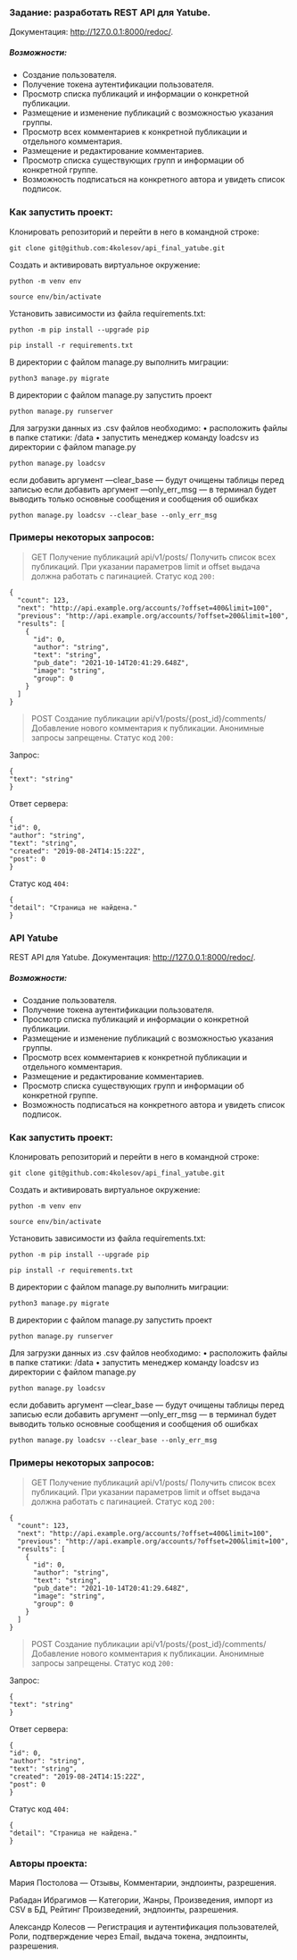 ﻿### Задание: разработать REST API для Yatube.
Документация: http://127.0.0.1:8000/redoc/.
##### Возможности:
- Создание пользователя.
- Получение токена аутентификации пользователя.
- Просмотр списка публикаций и информации о конкретной публикации.
- Размещение и изменение публикаций с возможностью указания группы.
- Просмотр всех комментариев к конкретной публикации и отдельного комментария.
- Размещение и редактирование комментариев.
- Просмотр списка существующих групп и информации об конкретной группе.
- Возможность подписаться на конкретного автора и увидеть список подписок.


### Как запустить проект:
Клонировать репозиторий и перейти в него в командной строке:
```
git clone git@github.com:4kolesov/api_final_yatube.git
```

Cоздать и активировать виртуальное окружение:

```
python -m venv env
```

```
source env/bin/activate
```

Установить зависимости из файла requirements.txt:

```
python -m pip install --upgrade pip
```

```
pip install -r requirements.txt
```

В директории с файлом manage.py выполнить миграции:

```
python3 manage.py migrate
```

В директории с файлом manage.py запустить проект

```
python manage.py runserver
```

Для загрузки данных из .csv файлов необходимо:
• расположить файлы в папке статики: /data
• запустить менеджер команду loadcsv из директории с файлом manage.py 
```
python manage.py loadcsv
```
если добавить аргумент —clear_base — будут очищены таблицы перед записью
если добавить аргумент —only_err_msg — в терминал будет выводить только основные сообщения и сообщения об ошибках
```
python manage.py loadcsv --clear_base --only_err_msg
```

### Примеры некоторых запросов:

> GET Получение публикаций api/v1/posts/
Получить список всех публикаций. При указании параметров limit и offset выдача должна работать с пагинацией.
Статус код ```200:```

```
{
  "count": 123,
  "next": "http://api.example.org/accounts/?offset=400&limit=100",
  "previous": "http://api.example.org/accounts/?offset=200&limit=100",
  "results": [
    {
      "id": 0,
      "author": "string",
      "text": "string",
      "pub_date": "2021-10-14T20:41:29.648Z",
      "image": "string",
      "group": 0
    }
  ]
}
```

> POST Создание публикации api/v1/posts/{post_id}/comments/
Добавление нового комментария к публикации. Анонимные запросы запрещены.
Статус код ```200:```

Запрос:
```
{
"text": "string"
}
```

Ответ сервера:
```
{
"id": 0,
"author": "string",
"text": "string",
"created": "2019-08-24T14:15:22Z",
"post": 0
}
```

Статус код ```404:```

```
{
"detail": "Страница не найдена."
}
```
### API Yatube
REST API для Yatube. Документация: http://127.0.0.1:8000/redoc/.
##### Возможности:
- Создание пользователя.
- Получение токена аутентификации пользователя.
- Просмотр списка публикаций и информации о конкретной публикации.
- Размещение и изменение публикаций с возможностью указания группы.
- Просмотр всех комментариев к конкретной публикации и отдельного комментария.
- Размещение и редактирование комментариев.
- Просмотр списка существующих групп и информации об конкретной группе.
- Возможность подписаться на конкретного автора и увидеть список подписок.


### Как запустить проект:
Клонировать репозиторий и перейти в него в командной строке:
```
git clone git@github.com:4kolesov/api_final_yatube.git
```

Cоздать и активировать виртуальное окружение:

```
python -m venv env
```

```
source env/bin/activate
```

Установить зависимости из файла requirements.txt:

```
python -m pip install --upgrade pip
```

```
pip install -r requirements.txt
```

В директории с файлом manage.py выполнить миграции:

```
python3 manage.py migrate
```

В директории с файлом manage.py запустить проект

```
python manage.py runserver
```

Для загрузки данных из .csv файлов необходимо:
• расположить файлы в папке статики: /data
• запустить менеджер команду loadcsv из директории с файлом manage.py 
```
python manage.py loadcsv
```
если добавить аргумент —clear_base — будут очищены таблицы перед записью
если добавить аргумент —only_err_msg — в терминал будет выводить только основные сообщения и сообщения об ошибках
```
python manage.py loadcsv --clear_base --only_err_msg
```

### Примеры некоторых запросов:

> GET Получение публикаций api/v1/posts/
Получить список всех публикаций. При указании параметров limit и offset выдача должна работать с пагинацией.
Статус код ```200:```

```
{
  "count": 123,
  "next": "http://api.example.org/accounts/?offset=400&limit=100",
  "previous": "http://api.example.org/accounts/?offset=200&limit=100",
  "results": [
    {
      "id": 0,
      "author": "string",
      "text": "string",
      "pub_date": "2021-10-14T20:41:29.648Z",
      "image": "string",
      "group": 0
    }
  ]
}
```

> POST Создание публикации api/v1/posts/{post_id}/comments/
Добавление нового комментария к публикации. Анонимные запросы запрещены.
Статус код ```200:```

Запрос:
```
{
"text": "string"
}
```

Ответ сервера:
```
{
"id": 0,
"author": "string",
"text": "string",
"created": "2019-08-24T14:15:22Z",
"post": 0
}
```

Статус код ```404:```

```
{
"detail": "Страница не найдена."
}
```

### Авторы проекта:
Мария Постолова — Отзывы, Комментарии, эндпоинты, разрешения.

Рабадан Ибрагимов — Категории, Жанры, Произведения, импорт из CSV в БД, Рейтинг Произведений, эндпоинты, разрешения.

Александр Колесов — Регистрация и аутентификация пользователей, Роли, подтверждение через Email, выдача токена, эндпоинты, разрешения.

